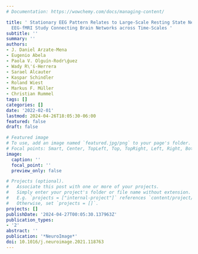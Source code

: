 ```yaml
---
# Documentation: https://wowchemy.com/docs/managing-content/

title: ' Stationary EEG Pattern Relates to Large-Scale Resting State Networks -- An
  EEG-fMRI Study Connecting Brain Networks across Time-Scales '
subtitle: ''
summary: ''
authors:
- J. Daniel Arzate-Mena
- Eugenio Abela
- Paola V. Olguín-Rodr\ǵuez
- Wady R\'ś-Herrera
- Sarael Alcauter
- Kaspar Schindler
- Roland Wiest
- Markus F. Müller
- Christian Rummel
tags: []
categories: []
date: '2022-02-01'
lastmod: 2024-04-26T18:05:30-06:00
featured: false
draft: false

# Featured image
# To use, add an image named `featured.jpg/png` to your page's folder.
# Focal points: Smart, Center, TopLeft, Top, TopRight, Left, Right, BottomLeft, Bottom, BottomRight.
image:
  caption: ''
  focal_point: ''
  preview_only: false

# Projects (optional).
#   Associate this post with one or more of your projects.
#   Simply enter your project's folder or file name without extension.
#   E.g. `projects = ["internal-project"]` references `content/project/deep-learning/index.md`.
#   Otherwise, set `projects = []`.
projects: []
publishDate: '2024-04-27T00:05:30.137963Z'
publication_types:
- '2'
abstract: ''
publication: '*NeuroImage*'
doi: 10.1016/j.neuroimage.2021.118763
---
```

